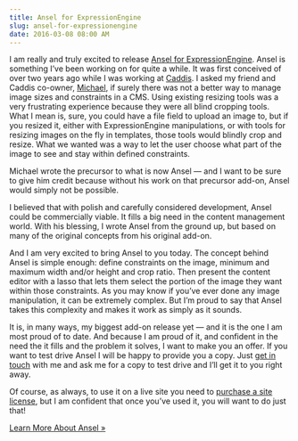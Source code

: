 ```yaml
---
title: Ansel for ExpressionEngine
slug: ansel-for-expressionengine
date: 2016-03-08 08:00 AM
---
```


I am really and truly excited to release [Ansel for ExpressionEngine]. Ansel is something I’ve been working on for quite a while. It was first conceived of over two years ago while I was working at [Caddis]. I asked my friend and Caddis co-owner, [Michael], if surely there was not a better way to manage image sizes and constraints in a CMS. Using existing resizing tools was a very frustrating experience because they were all blind cropping tools. What I mean is, sure, you could have a file field to upload an image to, but if you resized it, either with ExpressionEngine manipulations, or with tools for resizing images on the fly in templates, those tools would blindly crop and resize. What we wanted was a way to let the user choose what part of the image to see and stay within defined constraints.

Michael wrote the precursor to what is now Ansel — and I want to be sure to give him credit because without his work on that precursor add-on, Ansel would simply not be possible.

I believed that with polish and carefully considered development, Ansel could be commercially viable. It fills a big need in the content management world. With his blessing, I wrote Ansel from the ground up, but based on many of the original concepts from his original add-on.

And I am very excited to bring Ansel to you today. The concept behind Ansel is simple enough: define constraints on the image, minimum and maximum width and/or height and crop ratio. Then present the content editor with a lasso that lets them select the portion of the image they want within those constraints. As you may know if you’ve ever done any image manipulation, it can be extremely complex. But I’m proud to say that Ansel takes this complexity and makes it work as simply as it sounds.

It is, in many ways, my biggest add-on release yet — and it is the one I am most proud of to date. And because I am proud of it, and confident in the need the it fills and the problem it solves, I want to make you an offer. If you want to test drive Ansel I will be happy to provide you a copy. Just [get in touch] with me and ask me for a copy to test drive and I’ll get it to you right away.

Of course, as always, to use it on a live site you need to [purchase a site license], but I am confident that once you’ve used it, you will want to do just that!

<div class="u--centered">
  <a href="/software/ansel-ee" class="button button--outlined">Learn More About Ansel »</a>
</div>

[Ansel for ExpressionEngine]: /software/ansel-ee
[Caddis]: https://www.caddis.co/
[Michael]: https://www.caddis.co/company#michael-leigeber
[get in touch]: /contact
[purchase a site license]: https://devot-ee.com/add-ons/ansel
